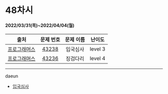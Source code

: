 # 48차시
#### 2022/03/31(목)~2022/04/04(월)

|               출처               |                   문제 번호                    |     문제 이름      | 난이도 |
| :------------------------------: | :--------------------------------------------: | :----------------: | :----: |
| [프로그래머스](https://programmers.co.kr/) | [43238](https://programmers.co.kr/learn/courses/30/lessons/43238) | 입국심사 | level 3 |
| [프로그래머스](https://programmers.co.kr/) | [43236](https://programmers.co.kr/learn/courses/30/lessons/43236) | 징검다리 | level 4 |


---

daeun
- [입국심사](https://hoonycode.notion.site/b5b7d2136d8944dfbc6ccdb20fcd30c3)